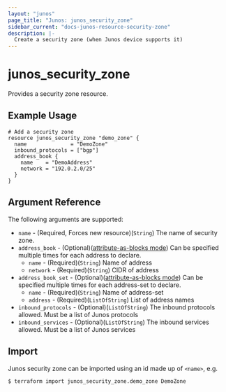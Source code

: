 ```yaml
---
layout: "junos"
page_title: "Junos: junos_security_zone"
sidebar_current: "docs-junos-resource-security-zone"
description: |-
  Create a security zone (when Junos device supports it)
---
```


# junos_security_zone

Provides a security zone resource.

## Example Usage

```hcl
# Add a security zone
resource junos_security_zone "demo_zone" {
  name              = "DemoZone"
  inbound_protocols = ["bgp"]
  address_book {
    name    = "DemoAddress"
    network = "192.0.2.0/25"
  }
}
```

## Argument Reference

The following arguments are supported:

* `name` - (Required, Forces new resource)(`String`) The name of security zone.
* `address_book` - (Optional)([attribute-as-blocks mode](https://www.terraform.io/docs/configuration/attr-as-blocks.html)) Can be specified multiple times for each address to declare.
  * `name` - (Required)(`String`) Name of address
  * `network` - (Required)(`String`) CIDR of address
* `address_book_set` - (Optional)([attribute-as-blocks mode](https://www.terraform.io/docs/configuration/attr-as-blocks.html)) Can be specified multiple times for each address-set to declare.
  * `name` - (Required)(`String`) Name of address-set
  * `address` - (Required)(`ListOfString`) List of address names
* `inbound_protocols` - (Optional)(`ListOfString`) The inbound protocols allowed. Must be a list of Junos protocols
* `inbound_services` - (Optional)(`ListOfString`) The inbound services allowed. Must be a list of Junos services

## Import

Junos security zone can be imported using an id made up of `<name>`, e.g.

```
$ terraform import junos_security_zone.demo_zone DemoZone
```
